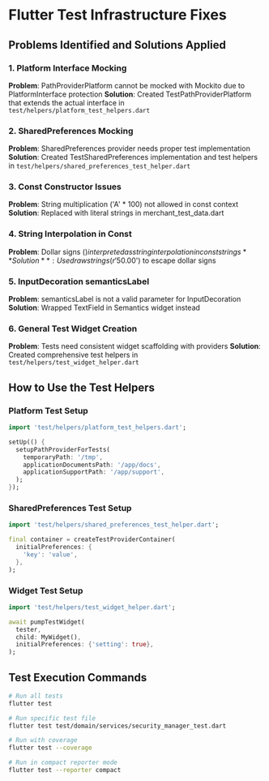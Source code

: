 # Flutter Test Infrastructure Fixes

## Problems Identified and Solutions Applied

### 1. Platform Interface Mocking
**Problem**: PathProviderPlatform cannot be mocked with Mockito due to PlatformInterface protection
**Solution**: Created TestPathProviderPlatform that extends the actual interface in `test/helpers/platform_test_helpers.dart`

### 2. SharedPreferences Mocking
**Problem**: SharedPreferences provider needs proper test implementation
**Solution**: Created TestSharedPreferences implementation and test helpers in `test/helpers/shared_preferences_test_helper.dart`

### 3. Const Constructor Issues
**Problem**: String multiplication ('A' * 100) not allowed in const context
**Solution**: Replaced with literal strings in merchant_test_data.dart

### 4. String Interpolation in Const
**Problem**: Dollar signs ($) interpreted as string interpolation in const strings
**Solution**: Used raw strings (r'$50.00') to escape dollar signs

### 5. InputDecoration semanticsLabel
**Problem**: semanticsLabel is not a valid parameter for InputDecoration
**Solution**: Wrapped TextField in Semantics widget instead

### 6. General Test Widget Creation
**Problem**: Tests need consistent widget scaffolding with providers
**Solution**: Created comprehensive test helpers in `test/helpers/test_widget_helper.dart`

## How to Use the Test Helpers

### Platform Test Setup
```dart
import 'test/helpers/platform_test_helpers.dart';

setUp(() {
  setupPathProviderForTests(
    temporaryPath: '/tmp',
    applicationDocumentsPath: '/app/docs',
    applicationSupportPath: '/app/support',
  );
});
```

### SharedPreferences Test Setup
```dart
import 'test/helpers/shared_preferences_test_helper.dart';

final container = createTestProviderContainer(
  initialPreferences: {
    'key': 'value',
  },
);
```

### Widget Test Setup
```dart
import 'test/helpers/test_widget_helper.dart';

await pumpTestWidget(
  tester,
  child: MyWidget(),
  initialPreferences: {'setting': true},
);
```

## Test Execution Commands
```bash
# Run all tests
flutter test

# Run specific test file
flutter test test/domain/services/security_manager_test.dart

# Run with coverage
flutter test --coverage

# Run in compact reporter mode
flutter test --reporter compact
```